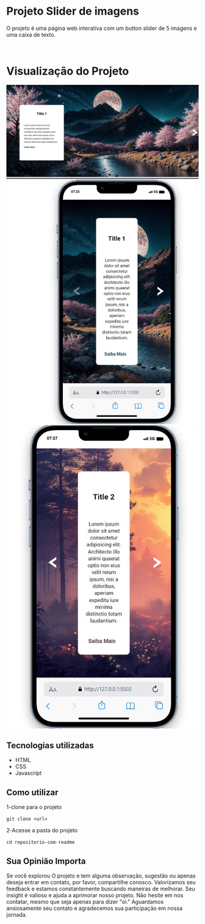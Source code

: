 # Projeto Slider de imagens

O projeto é uma página web interativa com um button slider de 5 imagens e uma caixa de texto.


<br>

# Visualização do Projeto
<img src="img2.jpg">
<br>
<img src="img1.jpg">
<br>
<img src="img3.jpg">


## Tecnologias utilizadas

- HTML     
- CSS   
- Javascript

## Como utilizar

1-clone para o projeto
```
git clone <url>
```

2-Acesse a pasta do projeto
```
cd repositorio-com-readme
```

## Sua Opinião Importa

Se você explorou O projeto e tem alguma observação, sugestão ou apenas deseja entrar em contato, por favor, compartilhe conosco. Valorizamos seu feedback e estamos constantemente buscando maneiras de melhorar. Seu insight é valioso e ajuda a aprimorar nosso projeto. Não hesite em nos contatar, mesmo que seja apenas para dizer "oi." Aguardamos ansiosamente seu contato e agradecemos sua participação em nossa jornada.




